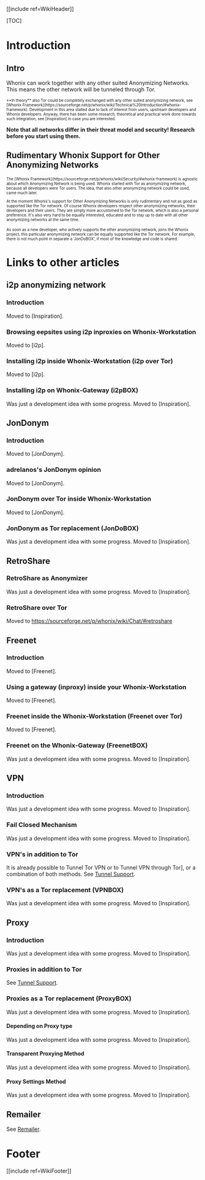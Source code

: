 [[include ref=WikiHeader]]

[TOC]

# Introduction #
## Intro ##
Whonix can work together with any other suited Anonymizing Networks. This means the other network will be tunneled through Tor.

<font size="-3">
**In theory** also Tor could be completely exchanged with any other suited anonymizing network, see [Whonix Framework](https://sourceforge.net/p/whonix/wiki/Technical%20Introduction/#whonix-framework). Development in this area stalled due to lack of interest from users, upstream developers and Whonix developers. Anyway, there has been some research, theoretical and practical work done towards such integration, see [Inspiration] in case you are interested.
</font>

**Note that all networks differ in their threat model and security! Research before you start using them.**

## Rudimentary Whonix Support for Other Anonymizing Networks ##
<font size="-3">
The [Whonix Framework](https://sourceforge.net/p/whonix/wiki/Security/#whonix-framework) is agnostic about which Anonymizing Network is being used. Whonix started with Tor as anonymizing network, because all developers were Tor users. The idea, that also other anonymizing network could be used, came much later.

At the moment Whonix's support for Other Anonymizing Networks is only rudimentary and not as good as supported like the Tor network. Of course Whonix developers respect other anonymizing networks, their developers and their users. They are simply more accustomed to the Tor network, which is also a personal preference. It's also very hard to be equally interested, educated and to stay up to date with all other anonymizing networks at the same time.

As soon as a new developer, who actively supports the other anonymizing network, joins the Whonix project, this particular anonymizing network can be equally supported like the Tor network. For example, there is not much point in separate a 'JonDoBOX', if most of the knowledge and code is shared.
</font>

# Links to other articles #

## i2p anonymizing network ##
### Introduction ###
Moved to [Inspiration].

### Browsing eepsites using i2p inproxies on Whonix-Workstation ###
Moved to [i2p].

### Installing i2p inside Whonix-Workstation (i2p over Tor) ###
Moved to [i2p].

### Installing i2p on Whonix-Gateway (i2pBOX) ###
Was just a development idea with some progress. Moved to [Inspiration].

## JonDonym ##
### Introduction ###
Moved to [JonDonym].

### adrelanos's JonDonym opinion ###
Moved to [JonDonym].

### JonDonym over Tor inside Whonix-Workstation ###
Moved to [JonDonym].

### JonDonym as Tor replacement (JonDoBOX) ###
Was just a development idea with some progress. Moved to [Inspiration].

## RetroShare ##
### RetroShare as Anonymizer ###
Was just a development idea with some progress. Moved to [Inspiration].

### RetroShare over Tor ###
Moved to https://sourceforge.net/p/whonix/wiki/Chat/#retroshare

## Freenet ##
### Introduction ###
Moved to [Freenet].

### Using a gateway (inproxy) inside your Whonix-Workstation ###
Moved to [Freenet].

### Freenet inside the Whonix-Workstation (Freenet over Tor) ###
Moved to [Freenet].

### Freenet on the Whonix-Gateway (FreenetBOX) ###
Was just a development idea with some progress. Moved to [Inspiration].

## VPN ##
### Introduction ###
Was just a development idea with some progress. Moved to [Inspiration].

### Fail Closed Mechanism ###
Was just a development idea with some progress. Moved to [Inspiration].

### VPN's in addition to Tor ###
It is already possible to Tunnel Tor VPN or to Tunnel VPN through Tor], or a combination of both methods. See [Tunnel Support](https://sourceforge.net/p/whonix/wiki/OptionalConfigurations/#vpn-tunnel-support).

### VPN's as a Tor replacement (VPNBOX) ###
Was just a development idea with some progress. Moved to [Inspiration].

## Proxy ##
### Introduction ###
Was just a development idea with some progress. Moved to [Inspiration].

### Proxies in addition to Tor ###
See [Tunnel Support](https://sourceforge.net/p/whonix/wiki/OptionalConfigurations/#vpn-tunnel-support).

### Proxies as a Tor replacement (ProxyBOX) ###
Was just a development idea with some progress. Moved to [Inspiration].

#### Depending on Proxy type ####
Was just a development idea with some progress. Moved to [Inspiration].

#### Transparent Proxying Method ####
Was just a development idea with some progress. Moved to [Inspiration].

#### Proxy Settings Method ####
Was just a development idea with some progress. Moved to [Inspiration].

## Remailer ##
See [Remailer](https://sourceforge.net/p/whonix/wiki/Remailer/).

# Footer #
[[include ref=WikiFooter]]